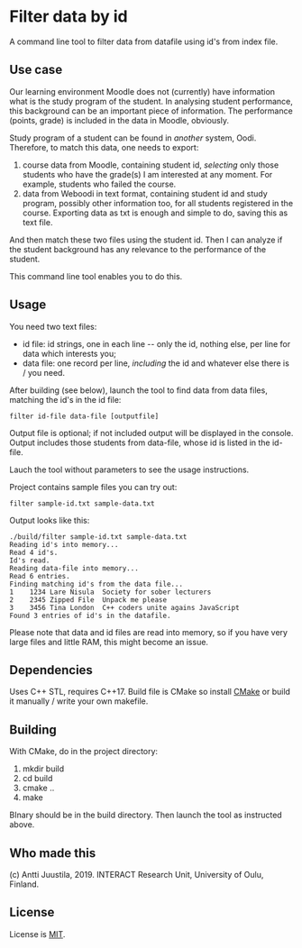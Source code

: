 # Filter data by id

A command line tool to filter data from datafile using id's from index file.

## Use case

Our learning environment Moodle does not (currently) have information what is the study program of the student. In analysing student performance, this background can be an important piece of information. The performance (points, grade) is included in the data in Moodle, obviously.

Study program of a student can be found in *another* system, Oodi. Therefore, to match this data, one needs to export:

1. course data from Moodle, containing student id, *selecting* only those students who have the grade(s) I am interested at any moment. For example, students who failed the course.
2. data from Weboodi in text format, containing student id and study program, possibly other information too, for all students registered in the course. Exporting data as txt is enough and simple to do, saving this as text file.

And then match these two files using the student id. Then I can analyze if the student background has any relevance to the performance of the student.

This command line tool enables you to do this.

## Usage

You need two text files:

- id file: id strings, one in each line -- only the id, nothing else, per line for data which interests you;
- data file: one record per line, *including* the id and whatever else there is / you need.

After building (see below), launch the tool to find data from data files, matching the id's in the id file:

`filter id-file data-file [outputfile]`

Output file is optional; if not included output will be displayed in the console. Output includes those students from data-file, whose id is listed in the id-file.

Lauch the tool without parameters to see the usage instructions.

Project contains sample files you can try out:

`filter sample-id.txt sample-data.txt`

Output looks like this:

```
./build/filter sample-id.txt sample-data.txt
Reading id's into memory...
Read 4 id's.
Id's read.
Reading data-file into memory...
Read 6 entries.
Finding matching id's from the data file...
1    1234 Lare Nisula  Society for sober lecturers
2    2345 Zipped File  Unpack me please
3    3456 Tina London  C++ coders unite agains JavaScript
Found 3 entries of id's in the datafile.
```
Please note that data and id files are read into memory, so if you have very large files and little RAM, this might become an issue.

## Dependencies

Uses C++ STL, requires C++17. Build file is CMake so install [CMake](https://cmake.org) or build it manually / write your own makefile.

## Building

With CMake, do in the project directory:

1. mkdir build
2. cd build
3. cmake ..
4. make

BInary should be in the build directory. Then launch the tool as instructed above.

## Who made this

(c) Antti Juustila, 2019. INTERACT Research Unit, University of Oulu, Finland.

## License

License is [MIT](https://opensource.org/licenses/MIT).

